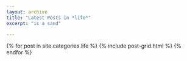 ```yaml
---
layout: archive
title: "Latest Posts in *life*"
excerpt: "is a sand"

---
```


<div class="tiles">
{% for post in site.categories.life %}
    {% include post-grid.html %}
{% endfor %}
</div><!-- /.tiles -->
